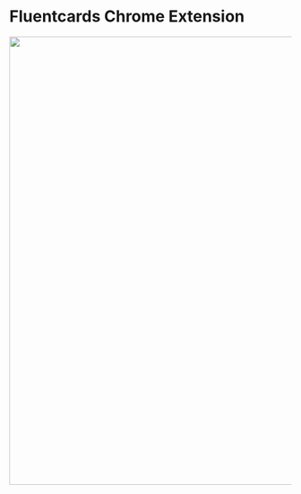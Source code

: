 # Fluentcards Chrome Extension

<img width="800" src="https://screenshots.firefoxusercontent.com/images/3e62dd24-29df-4fed-a371-51ff7a39e7b6.png">
